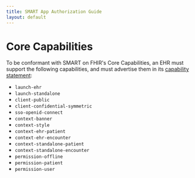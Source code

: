 ```yaml
---
title: SMART App Authorization Guide
layout: default
---
```


# Core Capabilities

To be conformant with SMART on FHIR's Core Capabilities, an EHR must support
the following capabilities, and must advertise them in its [capability
statement](../../capability-statement):

* `launch-ehr`
* `launch-standalone`
* `client-public`
* `client-confidential-symmetric`
* `sso-openid-connect`
* `context-banner`
* `context-style`
* `context-ehr-patient`
* `context-ehr-encounter`
* `context-standalone-patient`
* `context-standalone-encounter`
* `permission-offline`
* `permission-patient`
* `permission-user`
